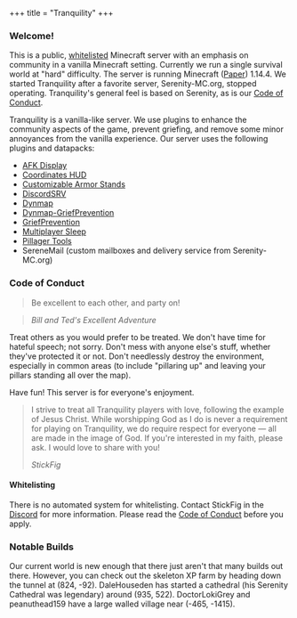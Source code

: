 +++
title = "Tranquility"
+++
### Welcome!

This is a public, [whitelisted](#whitelisting) Minecraft server with an emphasis on community in a vanilla Minecraft setting.
Currently we run a single survival world at "hard" difficulty.
The server is running Minecraft ([Paper](https://github.com/PaperMC/Paper)) 1.14.4.
We started Tranquility after a favorite server, Serenity-MC.org, stopped operating.
Tranquility's general feel is based on Serenity, as is our [Code of Conduct](#code-of-conduct).

Tranquility is a vanilla-like server.
We use plugins to enhance the community aspects of the game, prevent griefing, and remove some minor annoyances from the vanilla experience.
Our server uses the following plugins and datapacks:

* [AFK Display](https://vanillatweaks.net/picker/datapacks/)
* [Coordinates HUD](https://vanillatweaks.net/picker/datapacks/)
* [Customizable Armor Stands](https://vanillatweaks.net/picker/datapacks/)
* [DiscordSRV](https://www.spigotmc.org/resources/discordsrv.18494/)
* [Dynmap](https://www.spigotmc.org/resources/dynmap.274/)
* [Dynmap-GriefPrevention](https://github.com/webbukkit/Dynmap-GriefPrevention)
* [GriefPrevention](https://github.com/TechFortress/GriefPrevention/)
* [Multiplayer Sleep](https://github.com/Plagiatus/datapacks/tree/master/multiplayer_sleep)
* [Pillager Tools](https://vanillatweaks.net/picker/datapacks/)
* SereneMail (custom mailboxes and delivery service from Serenity-MC.org)

### Code of Conduct

> Be excellent to each other, and party on!

> <cite>Bill and Ted's Excellent Adventure</cite>

Treat others as you would prefer to be treated.
We don't have time for hateful speech; not sorry.
Don't mess with anyone else's stuff, whether they've protected it or not.
Don't needlessly destroy the environment, especially in common areas (to include "pillaring up" and leaving your pillars standing all over the map).

Have fun!
This server is for everyone's enjoyment.

> I strive to treat all Tranquility players with love, following the example of Jesus Christ.
> While worshipping God as I do is never a requirement for playing on Tranquility, we do require respect for everyone &mdash; all are made in the image of God.
> If you're interested in my faith, please ask.
> I would love to share with you!
>
> <cite>StickFig</cite>

#### Whitelisting

There is no automated system for whitelisting.
Contact StickFig in the [Discord](discord) for more information.
Please read the [Code of Conduct](#code-of-conduct) before you apply.

### Notable Builds

Our current world is new enough that there just aren't that many builds out there.
However, you can check out the skeleton XP farm by heading down the tunnel at (824, -92).
DaleHouseden has started a cathedral (his Serenity Cathedral was legendary) around (935, 522).
DoctorLokiGrey and peanuthead159 have a large walled village near (-465, -1415).
